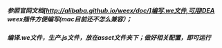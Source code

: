 ##### 参照官网文档[http://alibaba.github.io/weex/doc/]编写.we文件,可用IDEA weex插件方便编写(mac目前还不怎么兼容）；
##### 编译.we文件，生产.js文件，放在asset文件夹下；做好相关配置，即可运行

